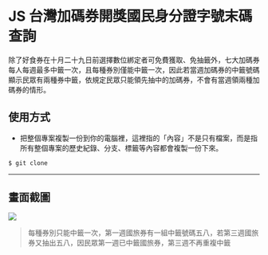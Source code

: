 # JS 台灣加碼券開獎國民身分證字號末碼查詢

除了好食券在十月二十九日前選擇數位綁定者可免費獲取、免抽籤外，七大加碼券每人每週最多中籤一次，且每種券別僅能中籤一次，因此若當週加碼券的中籤號碼顯示民眾有兩種券中籤，依規定民眾只能領先抽中的加碼券，不會有當週領兩種加碼券的情形。

## 使用方式
- 把整個專案複製一份到你的電腦裡，這裡指的「內容」不是只有檔案，而是指所有整個專案的歷史紀錄、分支、標籤等內容都會複製一份下來。
```sh
$ git clone
```

----

## 畫面截圖
![](https://i.imgur.com/OXWccaD.gif)
> 每種券別只能中籤一次，第一週國旅券有一組中籤號碼五八，若第三週國旅券又抽出五八，因民眾第一週已中籤國旅券，第三週不再重複中籤
